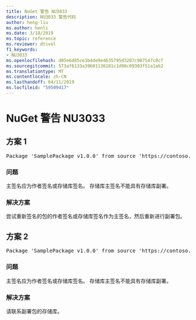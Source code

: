 ```yaml
---
title: NuGet 警告 NU3033
description: NU3033 警告代码
author: heng-liu
ms.author: henli
ms.date: 3/18/2019
ms.topic: reference
ms.reviewer: dtivel
f1_keywords:
- NU3033
ms.openlocfilehash: d05e6d85ce3b4de9e4635795d3207c987547c0cf
ms.sourcegitcommit: 573af6133a39601136181c1d98c09303f51a1ab2
ms.translationtype: MT
ms.contentlocale: zh-CN
ms.lasthandoff: 04/11/2019
ms.locfileid: "59509417"
---
```

# <a name="nuget-warning-nu3033"></a>NuGet 警告 NU3033

## <a name="scenario-1"></a>方案 1

<pre>Package 'SamplePackage v1.0.0' from source 'https://contoso.com/index.json': A repository primary signature must not have a repository countersignature.</pre>

### <a name="issue"></a>问题

主签名应为作者签名或存储库签名。 存储库主签名不能具有存储库副署。

### <a name="solution"></a>解决方案

尝试重新签名的包的作者签名或存储库签名作为主签名，然后重新进行副署包。



## <a name="scenario-2"></a>方案 2

<pre>Package 'SamplePackage v1.0.0' from source 'https://contoso.com/index.json': A repository primary signature must not have a repository countersignature.</pre>

### <a name="issue"></a>问题

主签名应为作者签名或存储库签名。 存储库主签名不能具有存储库副署。

### <a name="solution"></a>解决方案

请联系副署包的存储库。